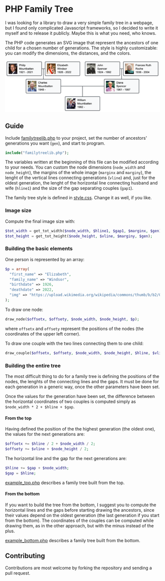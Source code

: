 # PHP Family Tree
I was looking for a library to draw a very simple family tree in a webpage, but I found only complicated Javascript frameworks, so I decided to write it myself and to release it publicly. Maybe this is what you need, who knows.

The PHP code generates an SVG image that represent the ancestors of one child for a chosen number of generations. The style is highly customizable: you can modify the dimensions, the distances, and the colors.

![Screenshot](image.png)

## Guide
Include [familytreelib.php](familytreelib.php) to your project, set the number of ancestors' generations you want (`gen`), and start to program.
```php
include("familytreelib.php");
```

The variables written at the beginning of this file can be modified according to your needs. You can custom the node dimensions (`node_width` and `node_height`), the margins of the whole image (`marginx` and `marginy`), the lenght of the vertical lines connecting generations (`vline`) and, just for the oldest generation, the lenght of the horizontal line connecting husband and wife (`hline1`) and the size of the gap separating couples (`gap1`).

The family tree style is defined in [style.css](style.css). Change it as well, if you like.

### Image size
Compute the final image size with:
```php
$tot_width = get_tot_width($node_width, $hline1, $gap1, $marginx, $gen);
$tot_height = get_tot_height($node_height, $vline, $marginy, $gen);
```

### Building the basic elements
One person is represented by an array:
```php
$p = array(
  "first_name" => "Elizabeth",
  "family_name" => "Windsor",
  "birthdate" => 1926,
  "deathdate" => 2022,
  "img" => "https://upload.wikimedia.org/wikipedia/commons/thumb/b/b2/Queen_Elizabeth_II_of_New_Zealand.jpg/50px-Queen_Elizabeth_II_of_New_Zealand.jpg",
);
```

To draw one node:
```php
draw_node($offsetx, $offsety, $node_width, $node_height, $p);
```
where `offsetx` and `offsety` represent the positions of the nodes (the coordinates of the upper left corner).

To draw one couple with the two lines connecting them to one child:
```php
draw_couple($offsetx, $offsety, $node_width, $node_height, $hline, $vline, $p_father, $p_mother);
```

### Building the entire tree
The most difficult thing to do for a family tree is defining the positions of the nodes, the lenghts of the connecting lines and the gaps. It must be done for each generation in a generic way, once the other parameters have been set.

Once the values for the generation have been set, the difference between the horizontal coordinates of two couples is computed simply as `$node_width * 2 + $hline + $gap`.

#### From the top
Having defined the position of the the highest generation (the oldest one), the values for the next generations are:
```php
$offsetx += $hline / 2 + $node_width / 2;
$offsety += $vline + $node_height / 2;
```

The horizontal line and the gap for the next generations are:
```php
$hline += $gap + $node_width;
$gap = $hline;
```

[example_top.php](example_top.php) describes a family tree built from the top.

#### From the bottom
If you want to build the tree from the bottom, I suggest you to compute the horizontal lines and the gaps before starting drawing the ancestors, since their values depend on the oldest generation (the last generation if you start from the bottom). The coordinates of the couples can be computed while drawing them, as in the other approach, but with the minus instead of the plus.

[example_bottom.php](example_bottom.php) describes a family tree built from the bottom.

## Contributing
Contributions are most welcome by forking the repository and sending a pull request.
